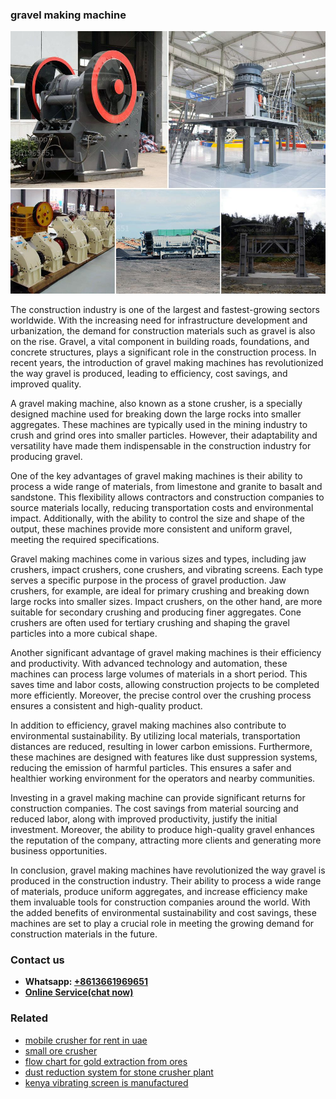 <h3>gravel making machine</h3><img src='1704791602.jpg' alt=''><p>The construction industry is one of the largest and fastest-growing sectors worldwide. With the increasing need for infrastructure development and urbanization, the demand for construction materials such as gravel is also on the rise. Gravel, a vital component in building roads, foundations, and concrete structures, plays a significant role in the construction process. In recent years, the introduction of gravel making machines has revolutionized the way gravel is produced, leading to efficiency, cost savings, and improved quality.</p><p>A gravel making machine, also known as a stone crusher, is a specially designed machine used for breaking down the large rocks into smaller aggregates. These machines are typically used in the mining industry to crush and grind ores into smaller particles. However, their adaptability and versatility have made them indispensable in the construction industry for producing gravel.</p><p>One of the key advantages of gravel making machines is their ability to process a wide range of materials, from limestone and granite to basalt and sandstone. This flexibility allows contractors and construction companies to source materials locally, reducing transportation costs and environmental impact. Additionally, with the ability to control the size and shape of the output, these machines provide more consistent and uniform gravel, meeting the required specifications.</p><p>Gravel making machines come in various sizes and types, including jaw crushers, impact crushers, cone crushers, and vibrating screens. Each type serves a specific purpose in the process of gravel production. Jaw crushers, for example, are ideal for primary crushing and breaking down large rocks into smaller sizes. Impact crushers, on the other hand, are more suitable for secondary crushing and producing finer aggregates. Cone crushers are often used for tertiary crushing and shaping the gravel particles into a more cubical shape.</p><p>Another significant advantage of gravel making machines is their efficiency and productivity. With advanced technology and automation, these machines can process large volumes of materials in a short period. This saves time and labor costs, allowing construction projects to be completed more efficiently. Moreover, the precise control over the crushing process ensures a consistent and high-quality product.</p><p>In addition to efficiency, gravel making machines also contribute to environmental sustainability. By utilizing local materials, transportation distances are reduced, resulting in lower carbon emissions. Furthermore, these machines are designed with features like dust suppression systems, reducing the emission of harmful particles. This ensures a safer and healthier working environment for the operators and nearby communities.</p><p>Investing in a gravel making machine can provide significant returns for construction companies. The cost savings from material sourcing and reduced labor, along with improved productivity, justify the initial investment. Moreover, the ability to produce high-quality gravel enhances the reputation of the company, attracting more clients and generating more business opportunities.</p><p>In conclusion, gravel making machines have revolutionized the way gravel is produced in the construction industry. Their ability to process a wide range of materials, produce uniform aggregates, and increase efficiency make them invaluable tools for construction companies around the world. With the added benefits of environmental sustainability and cost savings, these machines are set to play a crucial role in meeting the growing demand for construction materials in the future.</p><h3>Contact us</h3><ul><li><strong>Whatsapp:&nbsp;<a href="https://wa.me/8613661969651">+8613661969651</a></strong></li><li><a href="https://swt.shibang-china.com/?git&amp;zhl&amp;gravel making machine"><strong>Online Service(chat now)</strong></a></li></ul><h3>Related</h3><ul><li><a href='mobile crusher for rent in uae.md'>mobile crusher for rent in uae</a></li><li><a href='small ore crusher.md'>small ore crusher</a></li><li><a href='flow chart for gold extraction from ores.md'>flow chart for gold extraction from ores</a></li><li><a href='dust reduction system for stone crusher plant.md'>dust reduction system for stone crusher plant</a></li><li><a href='kenya vibrating screen is manufactured.md'>kenya vibrating screen is manufactured</a></li></ul>